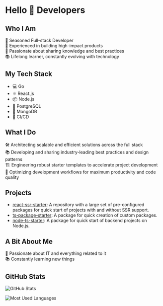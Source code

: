 # Hello 👋 Developers

## Who I Am
🚀 Seasoned Full-stack Developer  
💼 Experienced in building high-impact products  
🌟 Passionate about sharing knowledge and best practices  
📚 Lifelong learner, constantly evolving with technology  

## My Tech Stack
- 💻 Go
- ⚛️ React.js
- 📦 Node.js
- 🐘 PostgreSQL
- 🍃 MongoDB
- 🔄 CI/CD

## What I Do
🛠️ Architecting scalable and efficient solutions across the full stack  
📚 Developing and sharing industry-leading best practices and design patterns  
🏗️ Engineering robust starter templates to accelerate project development  
🔄 Optimizing development workflows for maximum productivity and code quality  

## Projects
- [react-ssr-starter](https://github.com/t34-developer/react-ssr-starter): A repository with a large set of pre-configured packages for quick start of projects with and without SSR support.
- [ts-package-starter](https://github.com/t34-developer/ts-package-starter): A package for quick creation of custom packages.
- [node-ts-starter](https://github.com/t34-developer/node-ts-starter): A package for quick start of backend projects on Node.js.

## A Bit About Me
🌟 Passionate about IT and everything related to it  
📚 Constantly learning new things

## GitHub Stats

![GitHub Stats](https://github-readme-stats.vercel.app/api?username=t34-developer&show_icons=true&theme=tokyonight)

![Most Used Languages](https://github-readme-stats.vercel.app/api/top-langs/?username=t34-developer&layout=compact&theme=tokyonight)

